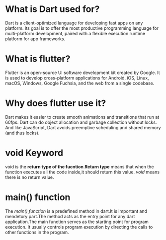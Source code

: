 # **What is Dart used for?**
  Dart is a client-optimized language for developing fast apps on any platform. Its goal is to offer the most productive programming language for multi-platform development, paired with a flexible execution runtime platform for app frameworks.

# **What is flutter?**
  Flutter is an open-source UI software development kit created by Google. It is used to develop cross-platform applications for Android, iOS, Linux, macOS, Windows, Google Fuchsia, and the web from a single codebase.

# **Why does flutter use it?**
  Dart makes it easier to create smooth animations and transitions that run at 60fps. Dart can do object allocation and garbage collection without locks. And like JavaScript, Dart avoids preemptive scheduling and shared memory (and thus locks).

# **void Keyword**
void is the **return type of the fucntion**.**Return type** means that when the function executes all the code inside,it should return this value. _void_ means there is no return value.

# **main() function**
The _main() function_ is a predefined method in dart.It is important and mendetory part.The method acts as the entry point for any dart application.The main function serves as the starting point for program execution. It usually controls program execution by directing the calls to other functions in the program.
